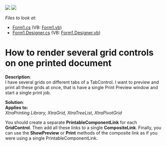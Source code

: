 <!-- default badges list -->
[![](https://img.shields.io/badge/Open_in_DevExpress_Support_Center-FF7200?style=flat-square&logo=DevExpress&logoColor=white)](https://supportcenter.devexpress.com/ticket/details/E655)
[![](https://img.shields.io/badge/📖_How_to_use_DevExpress_Examples-e9f6fc?style=flat-square)](https://docs.devexpress.com/GeneralInformation/403183)
<!-- default badges end -->
<!-- default file list -->
*Files to look at*:

* [Form1.cs](./CS/CompoundPrinting/Form1.cs) (VB: [Form1.vb](./VB/CompoundPrinting/Form1.vb))
* [Form1.Designer.cs](./CS/CompoundPrinting/Form1.Designer.cs) (VB: [Form1.Designer.vb](./VB/CompoundPrinting/Form1.Designer.vb))
<!-- default file list end -->
# How to render several grid controls on one printed document


<p><strong>Description</strong>:<br />
I have several grids on different tabs of a TabControl. I want to preview and print all these grids at once, that is have a single Print Preview window and start a single print job.</p><p><strong>Solution</strong>:<br />
<strong>Applies to:</strong><br />
<i>XtraPrinting Library, XtraGrid, XtraTreeList, XtraPivotGrid</i></p><p>You should create a separate <strong>PrintableComponentLink</strong> for each <strong>GridControl</strong>. Then add all these links to a single <strong>CompositeLink</strong>. Finally, you can use the <strong>ShowPreview</strong> or <strong>Print</strong> methods of the composite link as if you were using a single PrintableComponentLink.</p>

<br/>


